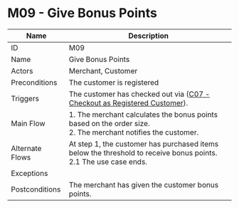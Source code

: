 # M09 - Give Bonus Points

| Name | Description|
| -----| -----------|
|ID | M09|
|Name| Give Bonus Points|
|Actors| Merchant, Customer|
|Preconditions| The customer is registered|
|Triggers| The customer has checked out via ([C07 - Checkout as Registered Customer](../customer/C07-Checkout-As-Registered-Customer.md)).|
|Main Flow| 1. The merchant calculates the bonus points based on the order size.<br/> 2. The merchant notifies the customer.|
|Alternate Flows| At step 1, the customer has purchased items below the threshold to receive bonus points.<br/>2.1 The use case ends.|
|Exceptions| |
|Postconditions| The merchant has given the customer bonus points.|
